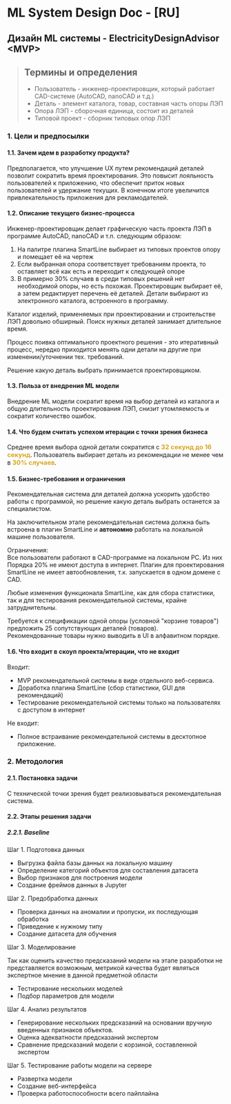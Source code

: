 # ML System Design Doc - [RU]
## Дизайн ML системы - ElectricityDesignAdvisor \<MVP\>

> ## Термины и определения
> - Пользователь - инженер-проектировщик, который работает CAD-системе (AutoCAD, nanoCAD и т.д.)
> - Деталь - элемент каталога, товар, составная часть опоры ЛЭП
> - Опора ЛЭП - сборочная единица, состоит из деталей
> - Типовой проект - сборник типовых опор ЛЭП

### 1. Цели и предпосылки
#### 1.1. Зачем идем в разработку продукта?
Предполагается, что улучшение UX путем рекомендаций деталей позволит сократить время проектирования.
Это повысит лояльность пользователей к приложению, что обеспечит приток новых пользователей и удержание текущих.
В конечном итоге увеличится привлекательность приложения для рекламодателей.

#### 1.2. Описание текущего бизнес-процесса
Инженер-проектировщик делает графическую часть проекта ЛЭП в программе AutoCAD, nanoCAD и т.п. следующим образом:
1. На палитре плагина SmartLine выбирает из типовых проектов опору и помещает её на чертеж
2. Если выбранная опора соответствует требованиям проекта, то оставляет всё как есть и переходит к следующей опоре
3. В примерно 30% случаев в среди типовых решений нет необходимой опоры, но есть похожая. Проектировщик выбирает её, а затем редактирует перечень её деталей. Детали выбирают из электронного каталога, встроенного в программу.

Каталог изделий, применяемых при проектировании и строительстве ЛЭП довольно обширный.
Поиск нужных деталей занимает длительное время.

Процесс поивка оптимального проектного решения - это итеративный процесс, нередко приходится менять одни детали на другие при изменении/уточнении тех. требований.

Решение какую деталь выбрать принимается проектировщиком.

#### 1.3. Польза от внедрения ML модели
Внедрение ML модели сократит время на выбор деталей из каталога и общую длительность проектирования ЛЭП,
снизит утомляемость и сократит количество ошибок.

#### 1.4. Что будем считать успехом итерации с точки зрения бизнеса
Среднее время выбора одной детали сократится с <span style="font-size: 11pt; color: goldenrod; font-weight:bold">32 секунд до 16 секунд</span>.
Пользователь выбирает деталь из рекомендации не менее чем в
<span style="font-size: 11pt; color: goldenrod; font-weight:bold">30% случаев</span>.

#### 1.5. Бизнес-требования и ограничения
Рекомендательная система для деталей должна ускорить удобство работы с программой, но решение какую деталь выбрать останется за специалистом.

На заключительном этапе рекомендательная система должна быть встроена в плагин SmartLine и **автономно** работать на локальной машине пользователя.

Ограничения:  
Все пользователи работают в CAD-программе на локальном PC. Из них Порядка 20% не имеют доступа в интернет.
Плагин для проектирования SmartLine не имеет автообновления, т.к. запускается в одном домене с CAD.

Любые изменения функционала SmartLine, как для сбора статистики, так и для тестирования рекомендательной системы, крайне затруднительны.

Требуется к спецификации одной опоры (условной "корзине товаров") предложить 25 сопутствующих деталей (товаров).  
Рекомендованные товары нужно выводить в UI в алфавитном порядке.

#### 1.6. Что входит в скоуп проекта/итерации, что не входит
Входит:
- MVP рекомендательной системы в виде отдельного веб-сервиса. 
- Доработка плагина SmartLine (сбор статистики, GUI для рекомендаций)
- Тестирование рекомендательной системы только на пользователях с доступом в интернет

Не входит:  
- Полное встраивание рекомендательной системы в десктопное приложение.


### 2. Методология
#### 2.1. Постановка задачи
С технической точки зрения будет реализовываться рекомендательная система.
#### 2.2. Этапы решения задачи
##### 2.2.1. Baseline
Шаг 1. Подготовка данных
- Выгрузка файла базы данных на локальную машину
- Определение категорий объектов для составления датасета
- Выбор признаков для построения модели
- Создание фреймов данных в Jupyter

Шаг 2. Предобработка данных
- Проверка данных на аномалии и пропуски, их последующая обработка
- Приведение к нужному типу
- Создание датасета для обучения

Шаг 3. Моделирование

Так как оценить качество предсказаний модели на этапе разработки не представляется возможным, метрикой качества будет являться экспертное мнение в данной предметной области
- Тестирование нескольких моделей
- Подбор параметров для модели

Шаг 4. Анализ результатов
- Генерирование нескольких предсказаний на основании вручную введенных признаков объектов.
- Оценка адекватности предсказаний экспертом
- Сравнение предсказаний модели с корзиной, составленной экспертом

Шаг 5. Тестирование работы модели на сервере
- Развертка модели
- Создание веб-интерфейса
- Проверка работоспособности всего пайплайна